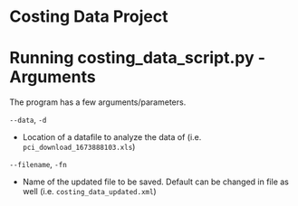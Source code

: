 # Costing Data Project

# Running costing_data_script.py - Arguments
The program has a few arguments/parameters.

`--data`, `-d`
* Location of a datafile to analyze the data of (i.e. `pci_download_1673888103.xls`)

`--filename`, `-fn`
* Name of the updated file to be saved. Default can be changed in file as well (i.e. `costing_data_updated.xml`)
